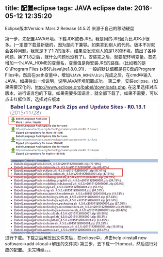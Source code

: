 title: 配置eclipse
tags: JAVA eclipse
date: 2016-05-12 12:35:20
---
Eclipse版本Version: Mars.2 Release (4.5.2)
来源于自己的移动硬盘

第一步，先配置JAVA环境。下载JDK或者JRE。我是用的JRE因为比JDK小很多。(一定要下载最新版的，因为是向下兼容。如果拿到别人的代码，版本不对就会各种问题。我就是下了1.7的版本，结果没发现别人的是1.8的环境，搞出了各种问题。换了1.8之后，就什么问题也没有了)。安装完之后，就要配环境变量。首先增加一个JAVA_HOME的变量名，变量值是你安装JRE的路径，(比如我的是C:\Program Files (x86)\Java\jre1.8.0_91)，一般的默认值都是在C盘的Program Files中。然后在path变量中，增加```%JAVA_HOME%\bin;```完成之后，在cmd中输入JAVA，如果弹出一堆说明，说明JAVA环境配置成功。
第二步，安装eclipse。(如果需要汉化的，http://www.eclipse.org/babel/downloads.php, 在这里选择对应版本，进行语言包的下载，如果需要多国语言，就全部下载了，如果不需要，可以点击红框位置，选择对应版本
![](/images/eclipse_1.png)
![](/images/eclipse_2.jpg)
进行下载。下载之后解压出文件夹后，在eclipse中，点击help->install new software->add->local->解压的文件夹)
第三步，去下载一个tomcat，然后进行对应的配置。
未完待续。。。
